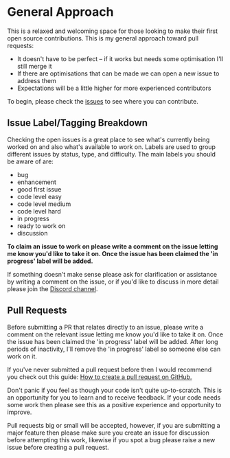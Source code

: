 # General Approach

This is a relaxed and welcoming space for those looking to make their first open source contributions. This is my general approach toward pull requests:

* It doesn't have to be perfect – if it works but needs some optimisation I'll still merge it
* If there are optimisations that can be made we can open a new issue to address them
* Expectations will be a little higher for more experienced contributors

To begin, please check the [issues](https://github.com/jrobind/dev-jot/issues) to see where you can contribute.

## Issue Label/Tagging Breakdown

Checking the open issues is a great place to see what's currently being worked on and also what's available to work on. Labels are used to group different issues by status, type, and difficulty. The main labels you should be aware of are:

- bug
- enhancement
- good first issue
- code level easy
- code level medium
- code level hard
- in progress
- ready to work on
- discussion

**To claim an issue to work on please write a comment on the issue letting me know you'd like to take it on. Once the issue has been claimed the 'in progress' label will be added.** 

If something doesn't make sense please ask for clarification or assistance by writing a comment on the issue, or if you'd like to discuss in more detail please join the [Discord channel](https://discord.com/invite/YMsd9sgZ4f).

## Pull Requests

Before submitting a PR that relates directly to an issue, please write a comment on the relevant issue letting me know you'd like to take it on. Once the issue has been claimed the 'in progress' label will be added. After long periods of inactivity, I'll remove the 'in progress' label so someone else can work on it.

If you've never submitted a pull request before then I would recommend you check out this guide: [How to create a pull request on GitHub.](https://www.digitalocean.com/community/tutorials/how-to-create-a-pull-request-on-github)

Don't panic if you feel as though your code isn't quite up-to-scratch. This is an opportunity for you to learn and to receive feedback. If your code needs some work then please see this as a positive experience and opportunity to improve.

Pull requests big or small will be accepted, however, if you are submitting a major feature then please make sure you create an issue for discussion before attempting this work, likewise if you spot a bug please raise a new issue before creating a pull request.
